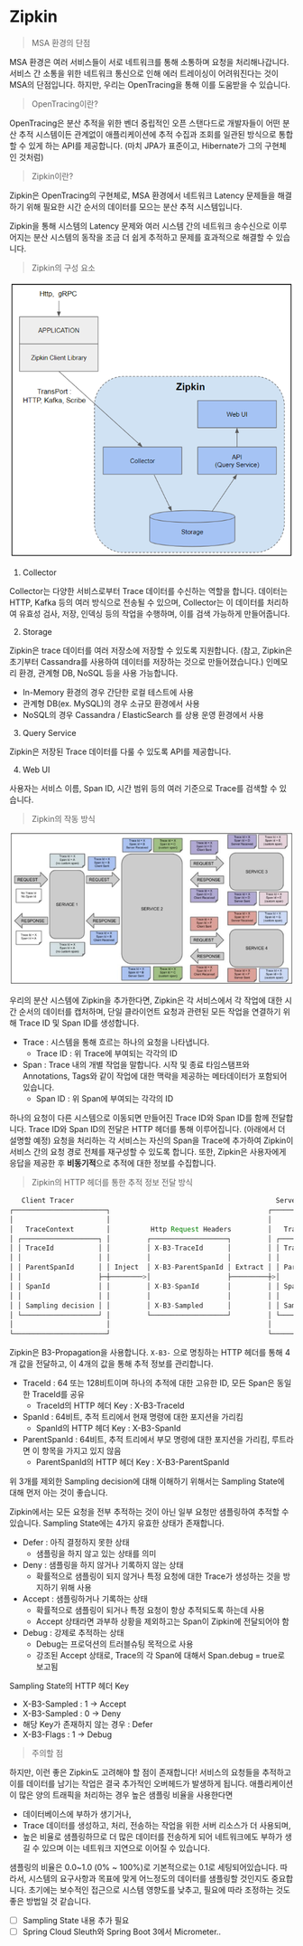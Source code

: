 # Zipkin

> MSA 환경의 단점

MSA 환경은 여러 서비스들이 서로 네트워크를 통해 소통하며 요청을 처리해나갑니다.
서비스 간 소통을 위한 네트워크 통신으로 인해 에러 트레이싱이 어려워진다는 것이 MSA의 단점입니다.
하지만, 우리는 OpenTracing을 통해 이를 도움받을 수 있습니다.

> OpenTracing이란?

OpenTracing은 분산 추적을 위한 벤더 중립적인 오픈 스탠다드로 개발자들이 어떤 분산 추적 시스템이든 관계없이 애플리케이션에 추적 수집과 조회를 일관된 방식으로 통합할 수 있게 하는 API를 제공합니다.
(마치 JPA가 표준이고, Hibernate가 그의 구현체인 것처럼)

> Zipkin이란?

Zipkin은 OpenTracing의 구현체로, MSA 환경에서 네트워크 Latency 문제들을 해결하기 위해 필요한 시간 순서의 데이터를 모으는 분산 추적 시스템입니다.

Zipkin을 통해 시스템의 Latency 문제와 여러 시스템 간의 네트워크 송수신으로 이루어지는 분산 시스템의 동작을 조금 더 쉽게 추적하고 문제를 효과적으로 해결할 수 있습니다.

> Zipkin의 구성 요소

![Zipkin의 구성 요소](./images/zipkin구성요소.png)

1. Collector

Collector는 다양한 서비스로부터 Trace 데이터를 수신하는 역할을 합니다.
데이터는 HTTP, Kafka 등의 여러 방식으로 전송될 수 있으며,
Collector는 이 데이터를 처리하여 유효성 검사, 저장, 인덱싱 등의 작업을 수행하며, 이를 검색 가능하게 만들어줍니다.

2. Storage

Zipkin은 trace 데이터를 여러 저장소에 저장할 수 있도록 지원합니다.
(참고, Zipkin은 초기부터 Cassandra를 사용하여 데이터를 저장하는 것으로 만들어졌습니다.)
인메모리 환경, 관계형 DB, NoSQL 등을 사용 가능합니다.

- In-Memory 환경의 경우 간단한 로컬 테스트에 사용
- 관계형 DB(ex. MySQL)의 경우 소규모 환경에서 사용
- NoSQL의 경우 Cassandra / ElasticSearch 를 상용 운영 환경에서 사용

3. Query Service

Zipkin은 저장된 Trace 데이터를 다룰 수 있도록 API를 제공합니다.

4. Web UI

사용자는 서비스 이름, Span ID, 시간 범위 등의 여러 기준으로 Trace를 검색할 수 있습니다.

> Zipkin의 작동 방식

![Zipkin의 작동 방식](./images/zipkin작동방식.png)

우리의 분산 시스템에 Zipkin을 추가한다면, Zipkin은 각 서비스에서 각 작업에 대한 시간 순서의 데이터를 캡처하며, 단일 클라이언트 요청과 관련된 모든 작업을 연결하기 위해 Trace ID 및 Span ID를 생성합니다.

- Trace : 시스템을 통해 흐르는 하나의 요청을 나타냅니다.
  - Trace ID : 위 Trace에 부여되는 각각의 ID
- Span : Trace 내의 개별 작업을 말합니다. 시작 및 종료 타임스탬프와 Annotations, Tags와 같이 작업에 대한 맥락을 제공하는 메타데이터가 포함되어있습니다.
  - Span ID : 위 Span에 부여되는 각각의 ID

하나의 요청이 다른 시스템으로 이동되면 만들어진 Trace ID와 Span ID를 함께 전달합니다.
Trace ID와 Span ID의 전달은 HTTP 헤더를 통해 이루어집니다. (아래에서 더 설명할 예정)
요청을 처리하는 각 서비스는 자신의 Span을 Trace에 추가하여 Zipkin이 서비스 간의 요청 경로 전체를 재구성할 수 있도록 합니다.
또한, Zipkin은 사용자에게 응답을 제공한 후 **비동기적**으로 추적에 대한 정보를 수집합니다.

> Zipkin의 HTTP 헤더를 통한 추적 정보 전달 방식

```java
   Client Tracer                                                  Server Tracer
┌───────────────────────┐                                       ┌───────────────────────┐
│                       │                                       │                       │
│   TraceContext        │          Http Request Headers         │   TraceContext        │
│ ┌───────────────────┐ │         ┌───────────────────┐         │ ┌───────────────────┐ │
│ │ TraceId           │ │         │ X-B3-TraceId      │         │ │ TraceId           │ │
│ │                   │ │         │                   │         │ │                   │ │
│ │ ParentSpanId      │ │ Inject  │ X-B3-ParentSpanId │ Extract │ │ ParentSpanId      │ │
│ │                   ├─┼────────>│                   ├─────────┼>│                   │ │
│ │ SpanId            │ │         │ X-B3-SpanId       │         │ │ SpanId            │ │
│ │                   │ │         │                   │         │ │                   │ │
│ │ Sampling decision │ │         │ X-B3-Sampled      │         │ │ Sampling decision │ │
│ └───────────────────┘ │         └───────────────────┘         │ └───────────────────┘ │
│                       │                                       │                       │
└───────────────────────┘                                       └───────────────────────┘
```

Zipkin은 B3-Propagation을 사용합니다. `X-B3-` 으로 명칭하는 HTTP 헤더를 통해 4개 값을 전달하고, 이 4개의 값을 통해 추적 정보를 관리합니다.

- TraceId : 64 또는 128비트이며 하나의 추적에 대한 고유한 ID, 모든 Span은 동일한 TraceId를 공유
  - TraceId의 HTTP 헤더 Key : X-B3-TraceId
- SpanId : 64비트, 추적 트리에서 현재 명령에 대한 포지션을 가리킴
  - SpanId의 HTTP 헤더 Key : X-B3-SpanId
- ParentSpanId : 64비트, 추적 트리에서 부모 명령에 대한 포지션을 가리킴, 루트라면 이 항목을 가지고 있지 않음
  - ParentSpanId의 HTTP 헤더 Key : X-B3-ParentSpanId

위 3개를 제외한 Sampling decision에 대해 이해하기 위해서는 Sampling State에 대해 먼저 아는 것이 좋습니다.

Zipkin에서는 모든 요청을 전부 추적하는 것이 아닌 일부 요청만 샘플링하여 추적할 수 있습니다.
Sampling State에는 4가지 유효한 상태가 존재합니다.

- Defer : 아직 결정하지 못한 상태
  - 샘플링을 하지 않고 있는 상태를 의미
- Deny : 샘플링을 하지 않거나 기록하지 않는 상태
  - 확률적으로 샘플링이 되지 않거나 특정 요청에 대한 Trace가 생성하는 것을 방지하기 위해 사용
- Accept : 샘플링하거나 기록하는 상태
  - 확률적으로 샘플링이 되거나 특정 요청이 항상 추적되도록 하는데 사용
  - Accept 상태라면 과부하 상황을 제외하고는 Span이 Zipkin에 전달되어야 함
- Debug : 강제로 추적하는 상태
  - Debug는 프로덕션의 트러블슈팅 목적으로 사용
  - 강조된 Accept 상태로, Trace의 각 Span에 대해서 Span.debug = true로 보고됨

Sampling State의 HTTP 헤더 Key

- X-B3-Sampled : 1 → Accept
- X-B3-Sampled : 0 → Deny
- 해당 Key가 존재하지 않는 경우 : Defer
- X-B3-Flags : 1 → Debug

> 주의할 점

하지만, 이런 좋은 Zipkin도 고려해야 할 점이 존재합니다!
서비스의 요청들을 추적하고 이를 데이터를 남기는 작업은 결국 추가적인 오버헤드가 발생하게 됩니다.
애플리케이션이 많은 양의 트래픽을 처리하는 경우 높은 샘플링 비율을 사용한다면

- 데이터베이스에 부하가 생기거나,
- Trace 데이터를 생성하고, 처리, 전송하는 작업을 위한 서버 리소스가 더 사용되며,
- 높은 비율로 샘플링하므로 더 많은 데이터를 전송하게 되어 네트워크에도 부하가 생길 수 있으며 이는 네트워크 지연으로 이어질 수 있습니다.

샘플링의 비율은 0.0~1.0 (0% ~ 100%)로 기본적으로는 0.1로 세팅되어있습니다.
따라서, 시스템의 요구사항과 목표에 맞게 어느정도의 데이터를 샘플링할 것인지도 중요합니다.
초기에는 보수적인 접근으로 시스템 영향도를 낮추고, 필요에 따라 조정하는 것도 좋은 방법일 것 같습니다.

- [ ] Sampling State 내용 추가 필요
- [ ] Spring Cloud Sleuth와 Spring Boot 3에서 Micrometer..
